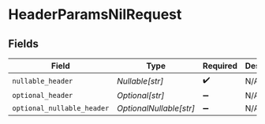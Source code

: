 # HeaderParamsNilRequest


## Fields

| Field                      | Type                       | Required                   | Description                |
| -------------------------- | -------------------------- | -------------------------- | -------------------------- |
| `nullable_header`          | *Nullable[str]*            | :heavy_check_mark:         | N/A                        |
| `optional_header`          | *Optional[str]*            | :heavy_minus_sign:         | N/A                        |
| `optional_nullable_header` | *OptionalNullable[str]*    | :heavy_minus_sign:         | N/A                        |
